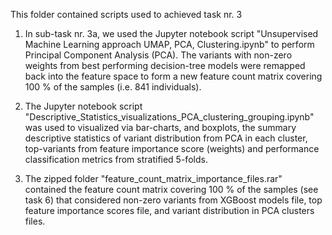This folder contained scripts used to achieved task nr. 3

1. In sub-task nr. 3a, we used the Jupyter notebook script "Unsupervised Machine Learning approach UMAP, PCA, Clustering.ipynb" to perform Principal Component Analysis (PCA). 
The variants with non-zero weights from best performing decision-tree models were remapped back into the feature space to form a new feature count matrix covering 100 % 
of the samples (i.e. 841 individuals). 

2. The Jupyter notebook script "Descriptive_Statistics_visualizations_PCA_clustering_grouping.ipynb" was used to visualized via bar-charts, and boxplots, the summary 
descriptive statistics of variant distribution from PCA in each cluster, top-variants from feature importance score (weights) and performance classification metrics 
from stratified 5-folds.

3. The zipped folder "feature_count_matrix_importance_files.rar" contained the feature count matrix covering 100 % of the samples (see task 6) that considered non-zero variants 
from XGBoost models file, top feature importance scores file, and variant distribution in PCA clusters files.
